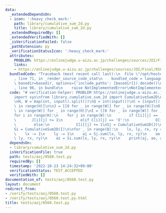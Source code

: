 ```yaml
---
data:
  _extendedDependsOn:
  - icon: ':heavy_check_mark:'
    path: library/cumulative_sum_2d.py
    title: library/cumulative_sum_2d.py
  _extendedRequiredBy: []
  _extendedVerifiedWith: []
  _isVerificationFailed: false
  _pathExtension: py
  _verificationStatusIcon: ':heavy_check_mark:'
  attributes:
    PROBLEM: https://onlinejudge.u-aizu.ac.jp/challenges/sources/JOI/Final/0560
    links:
    - https://onlinejudge.u-aizu.ac.jp/challenges/sources/JOI/Final/0560
  bundledCode: "Traceback (most recent call last):\n  File \"/opt/hostedtoolcache/PyPy/3.7.13/x64/site-packages/onlinejudge_verify/documentation/build.py\"\
    , line 71, in _render_source_code_stat\n    bundled_code = language.bundle(stat.path,\
    \ basedir=basedir, options={'include_paths': [basedir]}).decode()\n  File \"/opt/hostedtoolcache/PyPy/3.7.13/x64/site-packages/onlinejudge_verify/languages/python.py\"\
    , line 96, in bundle\n    raise NotImplementedError\nNotImplementedError\n"
  code: "# verification-helper: PROBLEM https://onlinejudge.u-aizu.ac.jp/challenges/sources/JOI/Final/0560\n\
    import sys\nfrom library.cumulative_sum_2d import CumulativeSum2D\n\ninput = sys.stdin.readline\n\
    \nH, W = map(int, input().split())\nQ = int(input())\nC = [input()[:-1] for _\
    \ in range(H)]\n\nJ = [[0 for _ in range(W)] for _ in range(H)]\nO = [[0 for _\
    \ in range(W)] for _ in range(H)]\nI = [[0 for _ in range(W)] for _ in range(H)]\n\
    for i in range(H):\n    for j in range(W):\n        if C[i][j] == 'J':\n     \
    \       J[i][j] += 1\n        elif C[i][j] == 'O':\n            O[i][j] += 1\n\
    \        else:\n            I[i][j] += 1\nSj = CumulativeSum2D(J)\nSo = CumulativeSum2D(O)\n\
    Si = CumulativeSum2D(I)\n\nfor _ in range(Q):\n    lx, ly, rx, ry = map(int, input().split())\n\
    \    lx -= 1\n    ly -= 1\n    aj = Sj.sum(lx, ly, rx, ry)\n    ao = So.sum(lx,\
    \ ly, rx, ry)\n    ai = Si.sum(lx, ly, rx, ry)\n    print(aj, ao, ai)\n"
  dependsOn:
  - library/cumulative_sum_2d.py
  isVerificationFile: true
  path: tests/aoj/0560.test.py
  requiredBy: []
  timestamp: '2022-10-23 14:24:32+09:00'
  verificationStatus: TEST_ACCEPTED
  verifiedWith: []
documentation_of: tests/aoj/0560.test.py
layout: document
redirect_from:
- /verify/tests/aoj/0560.test.py
- /verify/tests/aoj/0560.test.py.html
title: tests/aoj/0560.test.py
---
```

